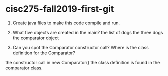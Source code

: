 # cisc275-fall2019-first-git
1. Create java files to make this code compile and run.

2. What five objects are created in the main?
the list of dogs 
the three dogs
the comparator object

3. Can you spot the Comparator constructor call? Where is the class definition for the Comparator?

the constructor call in new Comparator<Animal>() the class definition is found in the comparator class.
